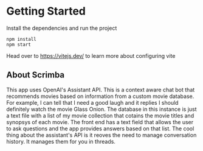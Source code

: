 # Getting Started
Install the dependencies and run the project
```
npm install
npm start
```

Head over to https://vitejs.dev/ to learn more about configuring vite
## About Scrimba

This app uses OpenAI's Assistant API. 
This is a context aware chat bot that recommends movies based on information from a custom movie database.
For example, I can tell that I need a good laugh and it replies I should definitely watch the movie Glass Onion.
The database in this instance is just a text file with a list of my movie collection that cotains the movie titles and synopsys of each movie. 
The front end has a text field that allows the user to ask questions and the app provides answers based on that list. 
The cool thing about the assistant's API is it reoves the need to manage conversation history. It manages them for you in threads. 

